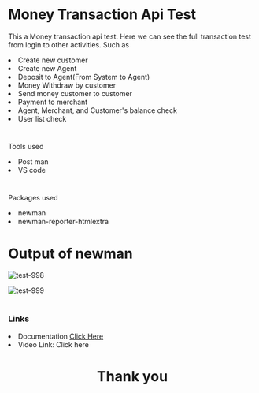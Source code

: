 # Money Transaction Api Test

<p >This a Money transaction api test. Here we can see the full transaction test from login to other activities. Such as </p>

<li>Create new customer</li>
<li>Create new Agent </li>
<li>Deposit to Agent(From System to Agent)</li>
<li>Money Withdraw by customer</li>
<li>Send money customer to customer</li>
<li>Payment to merchant</li>
<li>Agent, Merchant, and Customer's balance check</li>
<li>User list check</li>
<h1></h1>
<p>Tools used</p>
<li>Post man</li>
<li>VS code</li>
<h1></h1>
<p>Packages used</p>
<li>newman</li>
<li>newman-reporter-htmlextra</li>

<h1></h1>
<h1> Output of newman </h1>

![test-998](https://github.com/msazid/money-transaction-api-test/assets/70015894/bf0a0633-b700-4543-9f67-8e02ee61354f)

![test-999](https://github.com/msazid/money-transaction-api-test/assets/70015894/c8b8525c-9eb1-4fc3-a89e-f1e338ec680e)

<h1></h1>
<h3>Links</h3>
<li>Documentation <a href="https://documenter.getpostman.com/view/33016947/2sA2xh2sZh">Click Here</a></li>
<li>Video Link: <a herf="#">Click here</a></li>

<h1></h1>

<h1 align="center">Thank you</h1>
